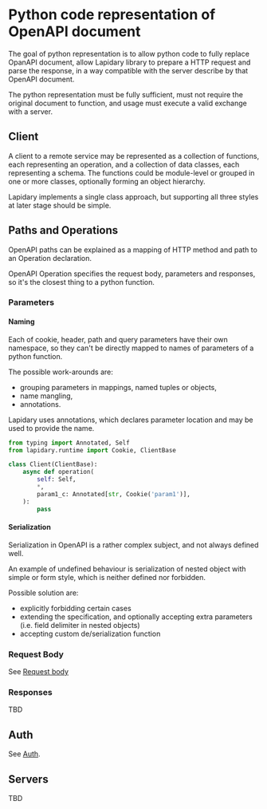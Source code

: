 # Python code representation of OpenAPI document

The goal of python representation is to allow python code to fully replace OpanAPI document, allow Lapidary library to prepare a HTTP request and parse the response, in a way compatible with the
server describe by that OpenAPI document.

The python representation must be fully sufficient, must not require the original document to function, and usage must execute a valid exchange with a server.

## Client

A client to a remote service may be represented as a collection of functions, each representing an operation, and a collection of data classes, each representing a schema.
The functions could be module-level or grouped in one or more classes, optionally forming an object hierarchy.

Lapidary implements a single class approach, but supporting all three styles at later stage should be simple.

## Paths and Operations

OpenAPI paths can be explained as a mapping of HTTP method and path to an Operation declaration.

OpenAPI Operation specifies the request body, parameters and responses, so it's the closest thing to a python function.

### Parameters

#### Naming

Each of cookie, header, path and query parameters have their own namespace, so they can't be directly mapped to names of parameters of a python function.

The possible work-arounds are:

- grouping parameters in mappings, named tuples or objects,
- name mangling,
- annotations.

Lapidary uses annotations, which declares parameter location and may be used to provide the name.

```python
from typing import Annotated, Self
from lapidary.runtime import Cookie, ClientBase

class Client(ClientBase):
    async def operation(
        self: Self,
        *,
        param1_c: Annotated[str, Cookie('param1')],
    ):
        pass
```

#### Serialization

Serialization in OpenAPI is a rather complex subject, and not always defined well.

An example of undefined behaviour is serialization of nested object with simple or form style, which is neither defined nor forbidden.

Possible solution are:

- explicitly forbidding certain cases
- extending the specification, and optionally accepting extra parameters (i.e. field delimiter in nested objects)
- accepting custom de/serialization function

### Request Body

See [Request body](request_body.md)

### Responses

TBD

## Auth

See [Auth](auth.md).

## Servers

TBD
